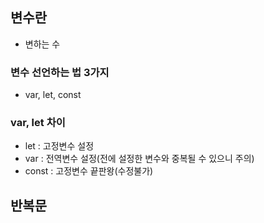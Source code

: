 ## 변수란
- 변하는 수
### 변수 선언하는 법 3가지
- var, let, const
### var, let 차이
- let : 고정변수 설정
- var : 전역변수 설정(전에 설정한 변수와 중복될 수 있으니 주의)
- const : 고정변수 끝판왕(수정불가)
## 반복문
